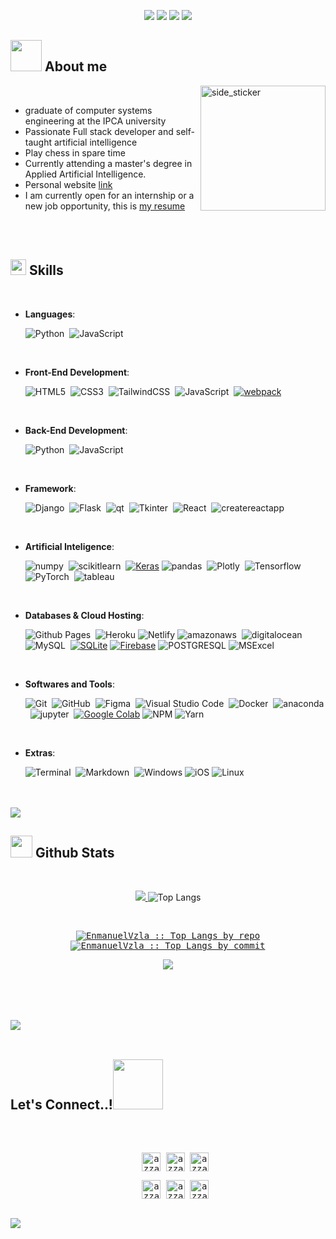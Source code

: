  <p align="center">
  <img src="https://img.shields.io/badge/Age-23-blue?style=for-the-badge" />
  <img src="https://img.shields.io/badge/Focus-Applied%20Artificial%20Intelligence-purple?style=for-the-badge" />
  <img src="https://img.shields.io/badge/Lives-Portugal-red?style=for-the-badge" />
  <img src="https://img.shields.io/badge/Languages-English%20%26%20Portugues%20%26%20Spanish-maroon?style=for-the-badge" />
</p>

## <picture><img src = "https://github.com/EnmanuelVzla/EnmanuelVzla/raw/main/assets/mdImages/about_me.gif" width = 50px></picture> **About me**


<img align="right" width=200px height=200px alt="side_sticker" src="https://media.giphy.com/media/TEnXkcsHrP4YedChhA/giphy.gif" />
<br>

- graduate of computer systems engineering at the IPCA university
- Passionate Full stack developer and self-taught artificial intelligence
- Play chess in spare time
- Currently attending a master's degree in Applied Artificial Intelligence.
- Personal website [link](https://www.EnmanuelVzla.ml)
- I am currently open for an internship or a new job opportunity, this is [my resume](https://github.com/EnmanuelVzla/EnmanuelVzla/raw/main/assets/csv/)


<br><br>

## <img src="https://media2.giphy.com/media/QssGEmpkyEOhBCb7e1/giphy.gif?cid=ecf05e47a0n3gi1bfqntqmob8g9aid1oyj2wr3ds3mg700bl&rid=giphy.gif" width ="25"><b> Skills</b>
<br>

<p align="center">

- **Languages**:
    

    ![Python](https://img.shields.io/badge/Python%20-%2314354C.svg?style=for-the-badge&logo=python&logoColor=white)&nbsp;
    ![JavaScript](https://img.shields.io/badge/JavaScript%20-%23F7DF1E.svg?style=for-the-badge&logo=javascript&logoColor=black)&nbsp;


<br>   
    
- **Front-End Development**:

   ![HTML5](https://img.shields.io/badge/HTML5%20-%23E34F26.svg?style=for-the-badge&logo=html5&logoColor=white)&nbsp;
   ![CSS3](https://img.shields.io/badge/CSS%20-%231572B6.svg?style=for-the-badge&logo=css3&logoColor=white)&nbsp;
   ![TailwindCSS](https://img.shields.io/badge/-Tailwind_CSS%20-38B2AC?style=for-the-badge&logo=tailwind-css&logoColor=white)&nbsp;
   ![JavaScript](https://img.shields.io/badge/JavaScript%20-%23F7DF1E.svg?style=for-the-badge&logo=javascript&logoColor=black)&nbsp;
  <a href="https://webpack.js.org" target="_blank"> <img src="https://img.shields.io/badge/webpack-8DD6F9.svg?style=for-the-badge&logo=webpack&logoColor=black" alt="webpack"/></a>

<br>

- **Back-End Development**:

   ![Python](https://img.shields.io/badge/Python%20-%2314354C.svg?style=for-the-badge&logo=python&logoColor=white)&nbsp;
   ![JavaScript](https://img.shields.io/badge/JavaScript%20-%23F7DF1E.svg?style=for-the-badge&logo=javascript&logoColor=black)&nbsp;


<br>
    
- **Framework**:

   ![Django](https://img.shields.io/badge/django%20-092E20.svg?style=for-the-badge&logo=django&logoColor=white)&nbsp;
   ![Flask](https://img.shields.io/badge/flask%20-%23000000.svg?style=for-the-badge&logo=flask&logoColor=white)&nbsp;
   ![qt](https://img.shields.io/badge/QTPy%20-%41CD52.svg?style=for-the-badge&logo=qt&logoColor=white)&nbsp;
   ![Tkinter](https://img.shields.io/badge/Tkinter%20-%2314354C.svg?style=for-the-badge&logo=python&logoColor=white)&nbsp;
   ![React](https://img.shields.io/badge/-react%20-61DAFB?style=for-the-badge&logo=react&logoColor=black)&nbsp;
   ![createreactapp](https://img.shields.io/badge/-createreactapp%20-09D3AC?style=for-the-badge&logo=createreactapp&logoColor=black)&nbsp;


<br>

    
- **Artificial Inteligence**:

   ![numpy](https://img.shields.io/badge/numpy%20-013243.svg?style=for-the-badge&logo=numpy&logoColor=white)&nbsp;
   ![scikitlearn](https://img.shields.io/badge/-scikitlearn%20-F7931E.svg?style=for-the-badge&logo=scikitlearn&logoColor=white)&nbsp;
   <a href="https://keras.io/" target="_blank"><img alt="Keras" src="https://img.shields.io/badge/Keras-D00000?style=for-the-badge&logo=Keras&logoColor=white"/></a>
   ![pandas](https://img.shields.io/badge/-pandas%20-150458?style=for-the-badge&logo=pandas&logoColor=black)&nbsp;
   ![Plotly](https://img.shields.io/badge/-Plotly%20-3F4F75?style=for-the-badge&logo=Plotly&logoColor=black)&nbsp;
   ![Tensorflow](https://img.shields.io/badge/-Tensorflow%20-FF6F00?style=for-the-badge&logo=Tensorflow&logoColor=black)&nbsp;
   ![PyTorch](https://img.shields.io/badge/-PyTorch%20-EE4C2C?style=for-the-badge&logo=PyTorch&logoColor=black)&nbsp;
   ![tableau](https://img.shields.io/badge/-tableau%20-E97627?style=for-the-badge&logo=tableau&logoColor=black)&nbsp;


<br>

- **Databases & Cloud Hosting**:

    ![Github Pages](https://img.shields.io/badge/GitHub%20Pages-%23327FC7.svg?style=for-the-badge&logo=github&logoColor=white)&nbsp;
    ![Heroku](https://img.shields.io/badge/heroku-%23430098.svg?style=for-the-badge&logo=heroku&logoColor=white)
    ![Netlify](https://img.shields.io/badge/netlify-%23000000.svg?style=for-the-badge&logo=netlify&logoColor=#00C7B7)
    ![amazonaws](https://img.shields.io/badge/amazonaws%20-%23F7DF1E.svg?style=for-the-badge&logo=amazonaws&logoColor=black)&nbsp;
    ![digitalocean](https://img.shields.io/badge/digitalocean%20-%23327FC7.svg?style=for-the-badge&logo=digitalocean&logoColor=white)&nbsp;
   ![MySQL](https://img.shields.io/badge/mysql%20-%231572B6.svg?style=for-the-badge&logo=mysql&logoColor=black)&nbsp;
   <a href="https://www.sqlite.org/"><img alt="SQLite" src ="https://img.shields.io/badge/SQLite-07405E?style=for-the-badge&logo=sqlite&logoColor=white"/></a>
   <a href="https://firebase.google.com/"><img alt="Firebase" src ="https://img.shields.io/badge/firebase-ffca28?style=for-the-badge&logo=firebase&logoColor=black"></a>
  ![POSTGRESQL](https://img.shields.io/badge/PostgreSQL-316192?style=for-the-badge&logo=postgresql&logoColor=white) 
  ![MSExcel](https://img.shields.io/badge/Microsoft_Excel-217346?style=for-the-badge&logo=microsoft-excel&logoColor=white) 

    
<br>

- **Softwares and Tools**:

    ![Git](https://img.shields.io/badge/git-%23F05033.svg?style=for-the-badge&logo=git&logoColor=white)&nbsp;
    ![GitHub](https://img.shields.io/badge/github-%23121011.svg?style=for-the-badge&logo=github&logoColor=white)&nbsp;
    ![Figma](https://img.shields.io/badge/Figma-F24E1E?style=for-the-badge&logo=figma&logoColor=white)&nbsp;
    ![Visual Studio Code](https://img.shields.io/badge/Visual%20Studio%20Code-0078d7.svg?style=for-the-badge&logo=visual-studio-code&logoColor=white)&nbsp;
    ![Docker](https://img.shields.io/badge/Docker-2496ED.svg?style=for-the-badge&logo=Docker&logoColor=white)&nbsp;
    ![anaconda](https://img.shields.io/badge/anaconda-44A833.svg?style=for-the-badge&logo=anaconda&logoColor=white)&nbsp;
    ![jupyter](https://img.shields.io/badge/jupyter-F37626.svg?style=for-the-badge&logo=jupyter&logoColor=white)&nbsp;
    <a href="#"><img alt="Google Colab" src="https://img.shields.io/badge/Colab-F9AB00?style=for-the-badge&logo=googlecolab&color=525252"></a>
   ![NPM](https://img.shields.io/badge/NPM-%23000000.svg?style=for-the-badge&logo=npm&logoColor=white)
   ![Yarn](https://img.shields.io/badge/yarn-%232C8EBB.svg?style=for-the-badge&logo=yarn&logoColor=white)

<br>

- **Extras**:

    ![Terminal](https://img.shields.io/badge/Terminal-%23054020?style=for-the-badge&logo=gnu-bash&logoColor=white)&nbsp;
    ![Markdown](https://img.shields.io/badge/markdown-%23000000.svg?style=for-the-badge&logo=markdown&logoColor=white)&nbsp;
    ![Windows](https://img.shields.io/badge/Windows-0078D6?style=for-the-badge&logo=windows&logoColor=white)
    ![iOS](https://img.shields.io/badge/iOS-000000?style=for-the-badge&logo=ios&logoColor=white)
    ![Linux](https://img.shields.io/badge/Linux-FCC624?style=for-the-badge&logo=linux&logoColor=black)&nbsp;


</p>

<br>
<br>


<img src="https://user-images.githubusercontent.com/73097560/115834477-dbab4500-a447-11eb-908a-139a6edaec5c.gif">

<br>


## <img src="https://media.giphy.com/media/iY8CRBdQXODJSCERIr/giphy.gif" width="35"><b> Github Stats </b>
<br>

<div align="center">

<a href="https://github.com/EnmanuelVzla/"><img src="https://github-readme-stats.vercel.app/api?username=EnmanuelVzla&show_icons=true&theme=tokyonight">
</a>![Top Langs](https://github-readme-stats.vercel.app/api/top-langs/?username=EnmanuelVzla\&layout=compact&theme=tokyonight)

</div>
<br>
  <div>
  	<samp>
        <p align="center">
          <a href="https://github.com/EnmanuelVzla/">
          <img src="http://github-profile-summary-cards.vercel.app/api/cards/repos-per-language?username=EnmanuelVzla&show_icons=true&theme=tokyonight"
          alt="EnmanuelVzla :: Top Langs by repo" />
          <img src="https://github-profile-summary-cards.vercel.app/api/cards/most-commit-language?username=EnmanuelVzla&show_icons=true&theme=tokyonight&layout=compact&hide_border=true"
          alt="EnmanuelVzla :: Top Langs by commit" />
          </a>
        </p>
        <p align="center">
          <a href="https://github.com/EnmanuelVzla/">
          <img src="https://github-readme-streak-stats.herokuapp.com?user=EnmanuelVzla&theme=tokyonight&border_radius=11&card_width=508&ring=EBEBEB&fire=FF0000)](https://git.io/streak-stats" />
          </a>
       </p>
     <br>
     </samp>
  </div>    



<br>
<br>
<br>

<img src="https://user-images.githubusercontent.com/73097560/115834477-dbab4500-a447-11eb-908a-139a6edaec5c.gif">

<br>
<br>

## <b> Let's Connect..!</b><img src="https://github.com/EnmanuelVzla/EnmanuelVzla/raw/main/assets/mdImages/handshake.gif" width ="80">
<br>
<div align='left'>

<ul>
<div>
  <samp>
    <p align="center">
      <br/>
      <a href="https://www.linkedin.com/in/azzar-budiyanto/" target="blank"><img align="center"
         src="https://img.shields.io/badge/linkedin-%231DA1F2.svg?style=for-the-badge&logo=linkedin&logoColor=white"
         alt="azzar" height="30"/></a>
      <a href="https://fb.com/EnmanuelVzla" target="blank"><img align="center"
         src="https://img.shields.io/badge/facebook-4267B2.svg?style=for-the-badge&logo=facebook&logoColor=white"
         alt="azzar" height="30"/></a>
      <a href="mailto:azzar.mr.zs@gmail.com" target="blank"><img align="center"
         src="https://img.shields.io/badge/gmail-EA4335.svg?style=for-the-badge&logo=gmail&logoColor=white"
         alt="azzar" height="30"/></a>
    </p>
  <p align="center">
      <a href="https://instagram.com/azzar_budiyanto" target="blank"><img align="center"
         src="https://img.shields.io/badge/instagram-%23E4405F.svg?style=for-the-badge&logo=Instagram&logoColor=white"
         alt="azzar" height="30"/></a>
      <a href="https://wa.me/+6282232529804" target="blank"><img align="center"
         src="https://img.shields.io/badge/whatsapp-4B7F1.svg?style=for-the-badge&logo=whatsapp&logoColor=white"
         alt="azzar" height="30"/></a>
      <a href="https://twitter.com/siapa_hayosiapa" target="blank"><img align="center"
         src="https://img.shields.io/badge/twitter-1DA1F2.svg?style=for-the-badge&logo=twitter&logoColor=white"
         alt="azzar" height="30"/></a>
      <br>
    </p>
  </samp>
</div>
	
</ul>
</div>

<br>
<img src="https://user-images.githubusercontent.com/73097560/115834477-dbab4500-a447-11eb-908a-139a6edaec5c.gif">
<br>
<br>
<br>
